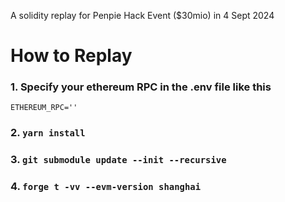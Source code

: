 A solidity replay for Penpie Hack Event ($30mio) in 4 Sept 2024

# How to Replay

### 1. Specify your ethereum RPC in the .env file like this
   `ETHEREUM_RPC=''`

### 2. `yarn install`
### 3. `git submodule update --init --recursive`
### 4. `forge t -vv --evm-version shanghai`